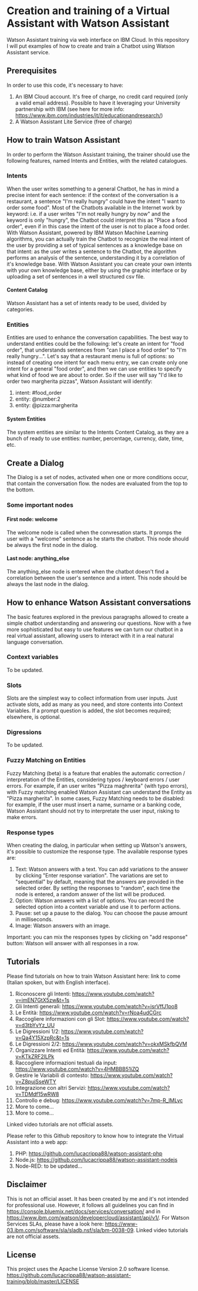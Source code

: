 # Creation and training of a Virtual Assistant with Watson Assistant

Watson Assistant training via web interface on IBM Cloud. In this repository I will put examples of how to create and train a Chatbot using Watson Assistant service.


## Prerequisites

In order to use this code, it's necessary to have:

1. An IBM Cloud account. It's free of charge, no credit card required (only a valid email address). Possible to have it leveraging your University partnership with IBM (see here for more info: https://www.ibm.com/industries/it/it/educationandresearch/)
2. A Watson Assistant Lite Service (free of charge)


## How to train Watson Assistant

In order to perform the Watson Assistant training, the trainer should use the following features, named Intents and Entities, with the related catalogues.

### Intents

When the user writes something to a general Chatbot, he has in mind a precise intent for each sentence: if the context of the conversation is a restaurant, a sentence "I'm really hungry" could have the intent "I want to order some food". Most of the Chatbots available in the Internet work by keyword: i.e. if a user writes "I'm not really hungry by now" and the keyword is only "hungry", the Chatbot could interpret this as "Place a food order", even if in this case the intent of the user is not to place a food order.
With Watson Assistant, powered by IBM Watson Machine Learning algorithms, you can actually train the Chatbot to recognize the real intent of the user by providing a set of typical sentences as a knowledge base on that intent: as the user writes a sentence to the Chatbot, the algorithm performs an analysis of the sentence, understanding it by a correlation of it's knowledge base.
With Watson Assistant you can create your own intents with your own knowledge base, either by using the graphic interface or by uploading a set of sentences in a well structured csv file.

#### Content Catalog

Watson Assistant has a set of intents ready to be used, divided by categories.

### Entities

Entities are used to enhance the conversation capabilities. The best way to understand entities could be the following: let's create an intent for "food order", that understands sentences from "can I place a food order" to "I'm really hungry...". Let's say that a restaurant menu is full of options: so instead of creating one intent for each menu entry, we can create only one intent for a general "food order", and then we can use entities to specify what kind of food we are about to order. So if the user will say "I'd like to order two margherita pizzas", Watson Assistant will identify:
1. intent: #food_order
2. entity: @number:2
3. entity: @pizza:margherita

#### System Entities

The system entities are similar to the Intents Content Catalog, as they are a bunch of ready to use entities: number, percentage, currency, date, time, etc.


## Create a Dialog

The Dialog is a set of nodes, activated when one or more conditions occur, that contain the conversation flow. the nodes are evaluated from the top to the bottom.

### Some important nodes

#### First node: welcome
The welcome node is called when the convresation starts. It promps the user with a "welcome" sentence as he starts the chatbot. This node should be always the first node in the dialog.

#### Last node: anything_else
The anything_else node is entered when the chatbot doesn't find a correlation between the user's sentence and a intent. This node should be always the last node in the dialog.


## How to enhance Watson Assistant conversations

The basic features explored in the previous paragraphs allowed to create a simple chatbot understanding and answering our questions. Now with a fwe more sophisticated but easy to use features we can turn our chatbot in a real virtual assistant, allowing users to interact with it in a real natural language conversation.

### Context variables

To be updated.

### Slots

Slots are the simplest way to collect information from user inputs. Just activate slots, add as many as you need, and store contents into Context Variables. If a prompt question is added, the slot becomes required; elsewhere, is optional.

### Digressions

To be updated.

### Fuzzy Matching on Entities

Fuzzy Matching (beta) is a feature that enables the automatic correction / interpretation of the Entities, considering typos / keyboard errors / user errors.
For example, if an user writes "Pizza maghrerita" (with typo errors), with Fuzzy matching enabled Watson Assistant can understand the Entity as "Pizza margherita".
In some cases, Fuzzy Matching needs to be disabled: for example, if the user must insert a name, surname or a banking code, Watson Assistant should not try to interpretate the user input, risking to make errors.

### Response types

When creating the dialog, in particular when setting up Watson's answers, it's possible to customize the response type. The available response types are:

1. Text: Watson answers with a text. You can add variations to the answer by clicking "Enter response variation". The variations are set to "sequential" by default, meaning that the answers are provided in the selected order. By setting the responses to "random", each time the node is entered, a random answer of the list will be produced.
2. Option: Watson answers with a list of options. You can record the selected option into a context variable and use it to perform actions.
3. Pause: set up a pause to the dialog. You can choose the pause amount in milliseconds.
4. Image: Watson answers with an image.

Important: you can mix the responses types by clicking on "add response" button: Watson will answer with all responses in a row.

## Tutorials

Please find tutorials on how to train Watson Assistant here: link to come (Italian spoken, but with English interface).

1. Riconoscere gli Intenti: https://www.youtube.com/watch?v=imEN7GtX5zw&t=1s
2. Gli Intenti generali: https://www.youtube.com/watch?v=isrVffJ1po8
3. Le Entità: https://www.youtube.com/watch?v=rNoa4udCGrc
4. Raccogliere informazioni con gli Slot: https://www.youtube.com/watch?v=d3tbYvYz_UU
5. Le Digressioni 1/2: https://www.youtube.com/watch?v=Qa4Y15XzpRc&t=1s
6. Le Digressioni 2/2: https://www.youtube.com/watch?v=okxMSkfbQVM
7. Organizzare Intenti ed Entità: https://www.youtube.com/watch?v=KTkZRF2lLPk
8. Raccogliere informazioni testuali da input: https://www.youtube.com/watch?v=4HMBBB51iZQ
9. Gestire le Variabili di contesto: https://www.youtube.com/watch?v=Z8pujSseWTY
10. Integrazione con altri Servizi: https://www.youtube.com/watch?v=TDMdf15wRW8
11. Controllo e debug: https://www.youtube.com/watch?v=7mp-R_lMLyc
12. More to come...
13. More to come...

Linked video tutorials are not official assets.

Please refer to this Github repository to know how to integrate the Virtual Assistant into a web app:
1. PHP: https://github.com/lucacrippa88/watson-assistant-php
2. Node.js: https://github.com/lucacrippa88/watson-assistant-nodejs
3. Node-RED: to be updated...

## Disclaimer

This is not an official asset. It has been created by me and it's not intended for professional use. However, it follows all guidelines you can find in https://console.bluemix.net/docs/services/conversation/ and in https://www.ibm.com/watson/developercloud/assistant/api/v1/.
For Watson Services SLAs, please have a look here: https://www-03.ibm.com/software/sla/sladb.nsf/sla/bm-0038-09.
Linked video tutorials are not official assets.

## License

This project uses the Apache License Version 2.0 software license. https://github.com/lucacrippa88/watson-assistant-training/blob/master/LICENSE

